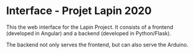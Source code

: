 # Interface - Projet Lapin 2020

This the web interface for the Lapin Project. It consists of a frontend (developed in Angular) and a backend (developed in Python/Flask).

The backend not only serves the frontend, but can also serve the Arduino.  